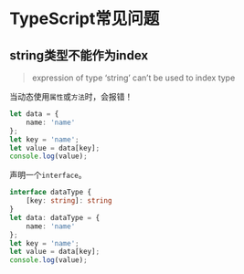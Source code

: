 <!--
 * @Author: tangdaoyong
 * @Date: 2020-12-15 17:24:28
 * @LastEditors: tangdaoyong
 * @LastEditTime: 2020-12-15 17:32:57
 * @Description: TypeScript常见问题
-->
# TypeScript常见问题

## string类型不能作为index

> expression of type ‘string’ can’t be used to index type

当动态使用`属性`或`方法`时，会报错！
```ts
let data = {
    name: 'name'
};
let key = 'name';
let value = data[key];
console.log(value);
```
声明一个`interface`。
```ts
interface dataType {
    [key: string]: string
}
let data: dataType = {
    name: 'name'
};
let key = 'name';
let value = data[key];
console.log(value);
```